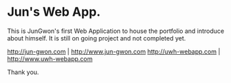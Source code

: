 # Jun's Web App.

This is JunGwon's first Web Application to house the portfolio and introduce about himself. It is still on going project and not completed yet.

http://jun-gwon.com   | http://www.jun-gwon.com
http://uwh-webapp.com | http://www.uwh-webapp.com

Thank you.